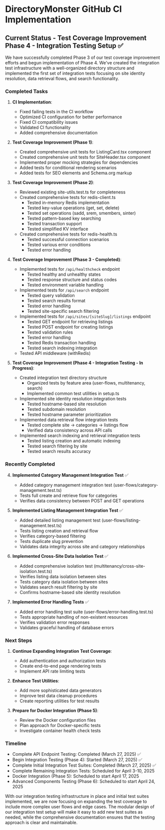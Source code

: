 # DirectoryMonster GitHub CI Implementation

## Current Status - Test Coverage Improvement Phase 4 - Integration Testing Setup ✅

We have successfully completed Phase 3 of our test coverage improvement efforts and begun implementation of Phase 4. We've created the integration test infrastructure with a well-organized directory structure and implemented the first set of integration tests focusing on site identity resolution, data retrieval flows, and search functionality.

### Completed Tasks

1. **CI Implementation**:
   - Fixed failing tests in the CI workflow
   - Optimized CI configuration for better performance
   - Fixed CI compatibility issues
   - Validated CI functionality
   - Added comprehensive documentation

2. **Test Coverage Improvement (Phase 1)**:
   - Created comprehensive unit tests for ListingCard.tsx component
   - Created comprehensive unit tests for SiteHeader.tsx component
   - Implemented proper mocking strategies for dependencies
   - Added tests for conditional rendering scenarios
   - Added tests for SEO elements and Schema.org markup

3. **Test Coverage Improvement (Phase 2)**:
   - Reviewed existing site-utils.test.ts for completeness
   - Created comprehensive tests for redis-client.ts
     - Tested in-memory Redis implementation
     - Tested key-value operations (get, set, delete)
     - Tested set operations (sadd, srem, smembers, sinter)
     - Tested pattern-based key searching
     - Tested transaction support
     - Tested simplified KV interface
   - Created comprehensive tests for redis-health.ts
     - Tested successful connection scenarios
     - Tested various error conditions
     - Tested error handling

4. **Test Coverage Improvement (Phase 3 - Completed)**:
   - Implemented tests for `/api/healthcheck` endpoint
     - Tested healthy and unhealthy states
     - Tested response structure and status codes
     - Tested environment variable handling
   - Implemented tests for `/api/search` endpoint
     - Tested query validation
     - Tested search results format
     - Tested error handling
     - Tested site-specific search filtering
   - Implemented tests for `/api/sites/[siteSlug]/listings` endpoint
     - Tested GET endpoint for retrieving listings
     - Tested POST endpoint for creating listings
     - Tested validation rules
     - Tested error handling
     - Tested Redis transaction handling
     - Tested search indexing integration
   - Tested API middleware (withRedis)

5. **Test Coverage Improvement (Phase 4 - Integration Testing - In Progress)**:
   - Created integration test directory structure
     - Organized tests by feature area (user-flows, multitenancy, search)
     - Implemented common test utilities in setup.ts
   - Implemented site identity resolution integration tests
     - Tested hostname-based site resolution
     - Tested subdomain resolution
     - Tested hostname parameter prioritization
   - Implemented data retrieval flow integration tests
     - Tested complete site → categories → listings flow
     - Verified data consistency across API calls
   - Implemented search indexing and retrieval integration tests
     - Tested listing creation and automatic indexing
     - Tested search filtering by site
     - Tested search results accuracy

### Recently Completed

4. **Implemented Category Management Integration Test** ✅
   - Added category management integration test (user-flows/category-management.test.ts)
   - Tests full create and retrieve flow for categories
   - Verifies data consistency between POST and GET operations

5. **Implemented Listing Management Integration Test** ✅
   - Added detailed listing management test (user-flows/listing-management.test.ts)
   - Tests listing creation and retrieval flow
   - Verifies category-based filtering
   - Tests duplicate slug prevention
   - Validates data integrity across site and category relationships

6. **Implemented Cross-Site Data Isolation Test** ✅
   - Added comprehensive isolation test (multitenancy/cross-site-isolation.test.ts)
   - Verifies listing data isolation between sites
   - Tests category data isolation between sites
   - Validates search result filtering by site
   - Confirms hostname-based site identity resolution

7. **Implemented Error Handling Tests** ✅
   - Added error handling test suite (user-flows/error-handling.test.ts)
   - Tests appropriate handling of non-existent resources
   - Verifies validation error responses
   - Validates graceful handling of database errors

### Next Steps

1. **Continue Expanding Integration Test Coverage**:
   - Add authentication and authorization tests
   - Create end-to-end page rendering tests
   - Implement API rate limiting tests

2. **Enhance Test Utilities**:
   - Add more sophisticated data generators
   - Improve test data cleanup procedures
   - Create reporting utilities for test results

3. **Prepare for Docker Integration (Phase 5)**:
   - Review the Docker configuration files
   - Plan approach for Docker-specific tests
   - Investigate container health check tests

### Timeline

- Complete API Endpoint Testing: Completed (March 27, 2025) ✅
- Begin Integration Testing (Phase 4): Started (March 27, 2025) ✅
- Complete Initial Integration Test Suites: Completed (March 27, 2025) ✅
- Complete Remaining Integration Tests: Scheduled for April 3-10, 2025
- Docker Integration (Phase 5): Scheduled to start April 17, 2025
- Advanced Components Testing (Phase 6): Scheduled to start April 24, 2025

With our integration testing infrastructure in place and initial test suites implemented, we are now focusing on expanding the test coverage to include more complex user flows and edge cases. The modular design of our integration test setup will make it easy to add new test suites as needed, while the comprehensive documentation ensures that the testing approach is clear and maintainable.